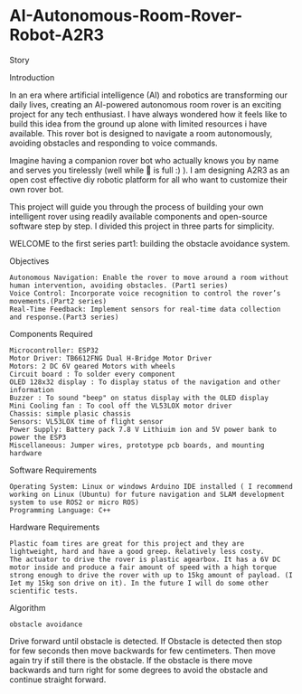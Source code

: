 # AI-Autonomous-Room-Rover-Robot-A2R3
Story

Introduction

In an era where artificial intelligence (AI) and robotics are transforming our daily lives, creating an AI-powered autonomous room rover is an exciting project for any tech enthusiast. I have always wondered how it feels like to build this idea from the ground up alone with limited resources i have available. This rover bot is designed to navigate a room autonomously, avoiding obstacles and responding to voice commands.

Imagine having a companion rover bot who actually knows you by name and serves you tirelessly (well while 🔋 is full :) ). I am designing A2R3 as an open cost effective diy robotic platform for all who want to customize their own rover bot.

This project will guide you through the process of building your own intelligent rover using readily available components and open-source software step by step. I divided this project in three parts for simplicity.

WELCOME to the first series part1: building the obstacle avoidance system.

Objectives

    Autonomous Navigation: Enable the rover to move around a room without human intervention, avoiding obstacles. (Part1 series)
    Voice Control: Incorporate voice recognition to control the rover’s movements.(Part2 series)
    Real-Time Feedback: Implement sensors for real-time data collection and response.(Part3 series)

Components Required

    Microcontroller: ESP32
    Motor Driver: TB6612FNG Dual H-Bridge Motor Driver
    Motors: 2 DC 6V geared Motors with wheels
    Circuit board : To solder every component
    OLED 128x32 display : To display status of the navigation and other information
    Buzzer : To sound "beep" on status display with the OLED display
    Mini Cooling fan : To cool off the VL53LOX motor driver
    Chassis: simple plasic chassis
    Sensors: VL53LOX time of flight sensor
    Power Supply: Battery pack 7.8 V Lithiuim ion and 5V power bank to power the ESP3
    Miscellaneous: Jumper wires, prototype pcb boards, and mounting hardware

Software Requirements

    Operating System: Linux or windows Arduino IDE installed ( I recommend working on Linux (Ubuntu) for future navigation and SLAM development system to use ROS2 or micro ROS)
    Programming Language: C++

Hardware Requirements

    Plastic foam tires are great for this project and they are lightweight, hard and have a good greep. Relatively less costy.
    The actuator to drive the rover is plastic agearbox. It has a 6V DC motor inside and produce a fair amount of speed with a high torque strong enough to drive the rover with up to 15kg amount of payload. (I Iet my 15kg son drive on it). In the future I will do some other scientific tests.
  
Algorithm

    obstacle avoidance

Drive forward until obstacle is detected. If Obstacle is detected then stop for few seconds then move backwards for few centimeters. Then move again try if still there is the obstacle. If the obstacle is there move backwards and turn right for some degrees to avoid the obstacle and continue straight forward.
